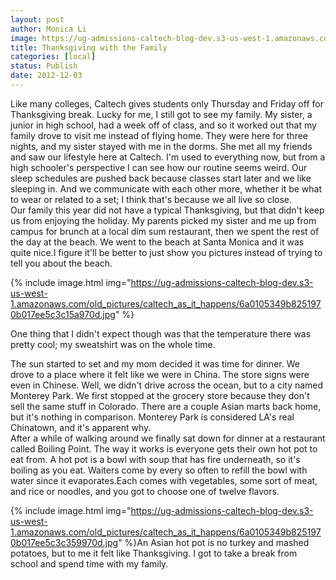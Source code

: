 ```yaml
---
layout: post
author: Monica Li
image: https://ug-admissions-caltech-blog-dev.s3-us-west-1.amazonaws.com/old_pictures/caltech_as_it_happens/6a0105349b8251970b017c34201779970b.jpg
title: Thanksgiving with the Family 
categories: [local]
status: Publish
date: 2012-12-03
---
```


<div id="yiv1825066505yui_3_7_2_15_1353653658181_39">Like many colleges, Caltech gives students only Thursday and Friday off for Thanksgiving break. Lucky for me, I still got to see my family. My sister, a junior in high school, had a week off of class, and so it worked out that my family drove to visit me instead of flying home. They were here for three nights, and my sister stayed with me in the dorms. She met all my friends and saw our lifestyle here at Caltech. I'm used to everything now, but from a high schooler's perspective I can see how our routine seems weird. Our sleep schedules are pushed back because classes start later and we like sleeping in. And we communicate with each other more, whether it be what to wear or related to a set; I think that's because we all live so close.

<div id="yiv1825066505yui_3_7_2_15_1353653658181_39">Our family this year did not have a typical Thanksgiving, but that didn't keep us from enjoying the holiday. My parents picked my sister and me up from campus for brunch at a local dim sum restaurant, then we spent the rest of the day at the beach. We went to the beach at Santa Monica and it was quite nice.I figure it'll be better to just show you pictures instead of trying to tell you about the beach.


{% include image.html img="https://ug-admissions-caltech-blog-dev.s3-us-west-1.amazonaws.com/old_pictures/caltech_as_it_happens/6a0105349b8251970b017ee5c3c15a970d.jpg" %}<div id="yiv1825066505yui_3_7_2_15_1353653658181_39">One thing that I didn't expect though was that the temperature there was pretty cool; my sweatshirt was on the whole time.

<div id="yiv1825066505yui_3_7_2_15_1353653658181_39">The sun started to set and my mom decided it was time for dinner. We drove to a place where it felt like we were in China. The store signs were even in Chinese. Well, we didn't drive across the ocean, but to a city named Monterey Park. We first stopped at the grocery store because they don't sell the same stuff in Colorado. There are a couple Asian marts back home, but it's nothing in comparison. Monterey Park is considered LA's real Chinatown, and it's apparent why.

<div id="yiv1825066505yui_3_7_2_15_1353653658181_39">After a while of walking around we finally sat down for dinner at a restaurant called Boiling Point. The way it works is everyone gets their own hot pot to eat from. A hot pot is a bowl with soup that has fire underneath, so it's boiling as you eat. Waiters come by every so often to refill the bowl with water since it evaporates.Each comes with vegetables, some sort of meat, and rice or noodles, and you got to choose one of twelve flavors. 


{% include image.html img="https://ug-admissions-caltech-blog-dev.s3-us-west-1.amazonaws.com/old_pictures/caltech_as_it_happens/6a0105349b8251970b017ee5c3c359970d.jpg" %}An Asian hot pot is no turkey and mashed potatoes, but to me it felt like Thanksgiving. I got to take a break from school and spend time with my family.

